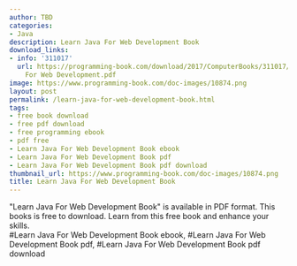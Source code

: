 ```yaml
---
author: TBD
categories:
- Java
description: Learn Java For Web Development Book
download_links:
- info: '311017'
  url: https://programming-book.com/download/2017/ComputerBooks/311017/Learn Java
    For Web Development.pdf
image: https://www.programming-book.com/doc-images/10874.png
layout: post
permalink: /learn-java-for-web-development-book.html
tags:
- free book download
- free pdf download
- free programming ebook
- pdf free
- Learn Java For Web Development Book ebook
- Learn Java For Web Development Book pdf
- Learn Java For Web Development Book pdf download
thumbnail_url: https://www.programming-book.com/doc-images/10874.png
title: Learn Java For Web Development Book
---
```


 
<div class="item-desc text-justify">
  "Learn Java For Web Development Book" is available in PDF format. This books is free to download. Learn from this free book and enhance your skills.
  <br>
  #Learn Java For Web Development Book ebook, #Learn Java For Web Development Book pdf, #Learn Java For Web Development Book pdf download
</div>